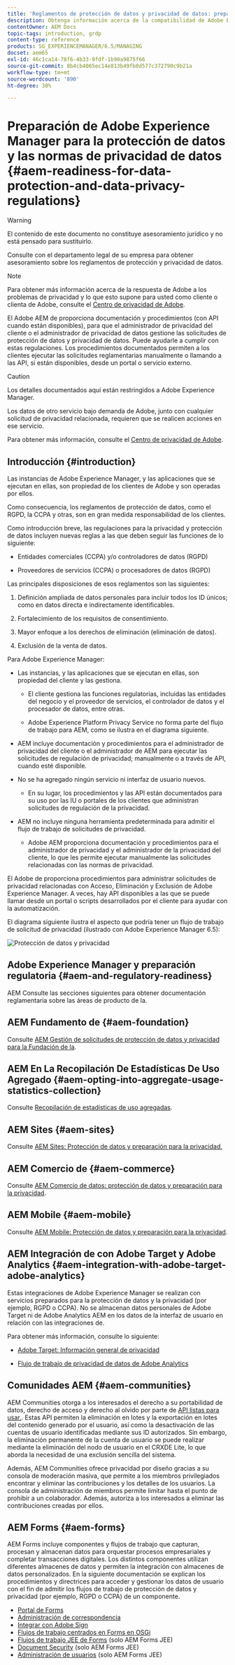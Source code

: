 ```yaml
---
title: 'Reglamentos de protección de datos y privacidad de datos: preparación para Adobe Experience Manager'
description: Obtenga información acerca de la compatibilidad de Adobe Experience Manager con las distintas normas de protección de datos y privacidad de datos. AEM Incluye el Reglamento General de Protección de Datos (RGPD) de la UE, la Ley de Privacidad del Consumidor de California y cómo cumplirlos al implementar un nuevo proyecto de.
contentOwner: AEM Docs
topic-tags: introduction, grdp
content-type: reference
products: SG_EXPERIENCEMANAGER/6.5/MANAGING
docset: aem65
exl-id: 46c1ca14-78f6-4b33-9fdf-1b90a9875f66
source-git-commit: 8b4cb4065ec14e813b49fb0d577c372790c9b21a
workflow-type: tm+mt
source-wordcount: '890'
ht-degree: 38%

---
```


# Preparación de Adobe Experience Manager para la protección de datos y las normas de privacidad de datos {#aem-readiness-for-data-protection-and-data-privacy-regulations}

>[!WARNING]
>
>El contenido de este documento no constituye asesoramiento jurídico y no está pensado para sustituirlo.
>
>Consulte con el departamento legal de su empresa para obtener asesoramiento sobre los reglamentos de protección y privacidad de datos.

>[!NOTE]
>
>Para obtener más información acerca de la respuesta de Adobe a los problemas de privacidad y lo que esto supone para usted como cliente o clienta de Adobe, consulte el [Centro de privacidad de Adobe](https://www.adobe.com/es/privacy.html).

El Adobe AEM de proporciona documentación y procedimientos (con API cuando están disponibles), para que el administrador de privacidad del cliente o el administrador de privacidad de datos gestione las solicitudes de protección de datos y privacidad de datos. Puede ayudarle a cumplir con estas regulaciones. Los procedimientos documentados permiten a los clientes ejecutar las solicitudes reglamentarias manualmente o llamando a las API, si están disponibles, desde un portal o servicio externo.

>[!CAUTION]
>
>Los detalles documentados aquí están restringidos a Adobe Experience Manager.
>
>Los datos de otro servicio bajo demanda de Adobe, junto con cualquier solicitud de privacidad relacionada, requieren que se realicen acciones en ese servicio.
>
>Para obtener más información, consulte el [Centro de privacidad de Adobe](https://www.adobe.com/es/privacy.html).

## Introducción {#introduction}

Las instancias de Adobe Experience Manager, y las aplicaciones que se ejecutan en ellas, son propiedad de los clientes de Adobe y son operadas por ellos.

Como consecuencia, los reglamentos de protección de datos, como el RGPD, la CCPA y otras, son en gran medida responsabilidad de los clientes.

Como introducción breve, las regulaciones para la privacidad y protección de datos incluyen nuevas reglas a las que deben seguir las funciones de lo siguiente:

* Entidades comerciales (CCPA) y/o controladores de datos (RGPD)

* Proveedores de servicios (CCPA) o procesadores de datos (RGPD)

Las principales disposiciones de esos reglamentos son las siguientes:

1. Definición ampliada de datos personales para incluir todos los ID únicos; como en datos directa e indirectamente identificables.

2. Fortalecimiento de los requisitos de consentimiento.

3. Mayor enfoque a los derechos de eliminación (eliminación de datos).

4. Exclusión de la venta de datos.

Para Adobe Experience Manager:

* Las instancias, y las aplicaciones que se ejecutan en ellas, son propiedad del cliente y las gestiona.

   * El cliente gestiona las funciones regulatorias, incluidas las entidades del negocio y el proveedor de servicios, el controlador de datos y el procesador de datos, entre otras.

   * Adobe Experience Platform Privacy Service no forma parte del flujo de trabajo para AEM, como se ilustra en el diagrama siguiente.

* AEM incluye documentación y procedimientos para el administrador de privacidad del cliente o el administrador de AEM para ejecutar las solicitudes de regulación de privacidad; manualmente o a través de API, cuando esté disponible.

* No se ha agregado ningún servicio ni interfaz de usuario nuevos.

   * En su lugar, los procedimientos y las API están documentados para su uso por las IU o portales de los clientes que administran solicitudes de regulación de la privacidad.

* AEM no incluye ninguna herramienta predeterminada para admitir el flujo de trabajo de solicitudes de privacidad.

   * Adobe AEM proporciona documentación y procedimientos para el administrador de privacidad y el administrador de la privacidad del cliente, lo que les permite ejecutar manualmente las solicitudes relacionadas con las normas de privacidad.

El Adobe de proporciona procedimientos para administrar solicitudes de privacidad relacionadas con Acceso, Eliminación y Exclusión de Adobe Experience Manager. A veces, hay API disponibles a las que se puede llamar desde un portal o scripts desarrollados por el cliente para ayudar con la automatización.

El diagrama siguiente ilustra el aspecto que podría tener un flujo de trabajo de solicitud de privacidad (ilustrado con Adobe Experience Manager 6.5):

![Protección de datos y privacidad](assets/data-protection-and-privacy-01.png)

## Adobe Experience Manager y preparación regulatoria {#aem-and-regulatory-readiness}

AEM Consulte las secciones siguientes para obtener documentación reglamentaria sobre las áreas de producto de la.

## AEM Fundamento de {#aem-foundation}

Consulte [AEM Gestión de solicitudes de protección de datos y privacidad para la Fundación de la](/help/sites-administering/handling-gdpr-requests-for-aem-platform.md).

## AEM En La Recopilación De Estadísticas De Uso Agregado {#aem-opting-into-aggregate-usage-statistics-collection}

Consulte [Recopilación de estadísticas de uso agregadas](/help/sites-deploying/opt-in-aggregated-usage-statistics.md).

## AEM Sites {#aem-sites}

Consulte [AEM Sites: Protección de datos y preparación para la privacidad.](/help/sites-administering/gdpr-compliance-sites.md)

## AEM Comercio de {#aem-commerce}

Consulte [AEM Comercio de datos: protección de datos y preparación para la privacidad](/help/sites-administering/gdpr-compliance-commerce.md).

## AEM Mobile {#aem-mobile}

Consulte [AEM Mobile: Protección de datos y preparación para la privacidad](/help/mobile/aem-mobile-gdpr-compliance.md).

## AEM Integración de con Adobe Target y Adobe Analytics {#aem-integration-with-adobe-target-adobe-analytics}

Estas integraciones de Adobe Experience Manager se realizan con servicios preparados para la protección de datos y la privacidad (por ejemplo, RGPD o CCPA). No se almacenan datos personales de Adobe Target ni de Adobe Analytics AEM en los datos de la interfaz de usuario en relación con las integraciones de.

Para obtener más información, consulte lo siguiente:

* [Adobe Target: Información general de privacidad](https://developer.adobe.com/target/before-implement/privacy/cmp-privacy-and-general-data-protection-regulation/?lang=en)

* [Flujo de trabajo de privacidad de datos de Adobe Analytics](https://experienceleague.adobe.com/docs/analytics/admin/admin-tools/data-governance/an-gdpr-workflow.html?lang=es)

## Comunidades AEM {#aem-communities}

AEM Communities otorga a los interesados el derecho a su portabilidad de datos, derecho de acceso y derecho al olvido por parte de [API listas para usar.](/help/communities/user-ugc-management-service.md). Estas API permiten la eliminación en lotes y la exportación en lotes del contenido generado por el usuario, así como la desactivación de las cuentas de usuario identificadas mediante sus ID autorizados. Sin embargo, la eliminación permanente de la cuenta de usuario se puede realizar mediante la eliminación del nodo de usuario en el CRXDE Lite, lo que aborda la necesidad de una exclusión sencilla del sistema.

Además, AEM Communities ofrece privacidad por diseño gracias a su consola de moderación masiva, que permite a los miembros privilegiados encontrar y eliminar las contribuciones y los detalles de los usuarios. La consola de administración de miembros permite limitar hasta el punto de prohibir a un colaborador. Además, autoriza a los interesados a eliminar las contribuciones creadas por ellos.

## AEM Forms {#aem-forms}

AEM Forms incluye componentes y flujos de trabajo que capturan, procesan y almacenan datos para orquestar procesos empresariales y completar transacciones digitales. Los distintos componentes utilizan diferentes almacenes de datos y permiten la integración con almacenes de datos personalizados. En la siguiente documentación se explican los procedimientos y directrices para acceder y gestionar los datos de usuario con el fin de admitir los flujos de trabajo de protección de datos y privacidad (por ejemplo, RGPD o CCPA) de un componente.

* [Portal de Forms ](/help/forms/using/forms-portal-handling-user-data.md)
* [Administración de correspondencia](/help/forms/using/correspondence-management-handling-user-data.md)
* [Integrar con Adobe Sign](/help/forms/using/integration-adobe-sign-handling-user-data.md)
* [Flujos de trabajo centrados en Forms en OSGi](/help/forms/using/forms-workflow-osgi-handling-user-data.md)
* [Flujos de trabajo JEE de Forms](/help/forms/using/forms-workflow-jee-handling-user-data.md) (solo AEM Forms JEE)
* [Document Security](/help/forms/using/document-security-handling-user-data.md) (solo AEM Forms JEE)
* [Administración de usuarios](/help/forms/using/user-management-handling-user-data.md) (solo AEM Forms JEE)
